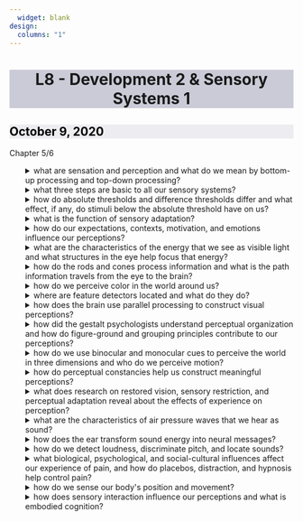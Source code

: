 ```yaml
---
  widget: blank
design:
  columns: "1"
---
```

  <h1 style="background-color: #9999b480; text-align: center;">L8 - Development 2 & Sensory Systems 1</h1>
  
  <h2 style="color: black; background-color: #dddde680;"><i class="far fa-calendar-alt"></i> October 9, 2020</h2>
  
  <h7><i class="fas fa-book"></i> Chapter 5/6</h7>
  
  
  
  
  <details ><summary>what are sensation and perception and what do we mean by bottom-up processing and top-down processing?</summary><!ul id="298c37bd-2393-4a59-9537-a38bf58fb452" class="block-color-teal_background toggle"><details ><summary>sensation</summary><div id="07f2cc29-fc8a-4ec8-93a1-ecaedc394463" class="">
  </div><div id="cd04d854-b0d2-4455-8cc8-c40577abacb1" class="">the process by which sensory receptors detect stimuli</div></details></ul><!ul id="751e3400-84a9-418a-905d-16488c746484" class="block-color-teal_background toggle"><details ><summary>perception</summary><div id="a3daf200-7615-4dab-96c5-403385e70b07" class="">the process of organizing and interpreting sensory information</div></details></ul><!ul id="de283c26-e5ca-4d03-8501-3966a8653d91" class="block-color-orange_background toggle"><details ><summary>bottom-up processing</summary><div id="22705dc3-a8db-49d5-9e68-cdaef183f2bb" class="">analysis that begins with the sensory receptors and works up to the brain&#x27;s integration of sensory inormation</div></details></ul><!ul id="6005ca8f-c810-4980-9c7a-04bb4acf0380" class="block-color-orange_background toggle"><details ><summary>top-down processing</summary><div id="4615ea1a-b909-438e-9d5b-8db65f221709" class="">information processing guided by higher-level mental processes, as when we construct perceptions drawing on our experience and expectations</div></details></ul></details></ul><!ul id="222604a2-e8b0-4cbf-903f-6bf615a8ccda" class="toggle"><details ><summary>what three steps are basic to all our sensory systems?</summary><!ul id="b628e9ae-1499-4693-846e-61c70263c60b" class="block-color-orange_background toggle"><details ><summary>all our senses:</summary><!ul id="22a921d3-709d-4138-9580-583793639075" class="bulleted-list"><li style="list-style-type:disc">receive sensory stimulation, often using specialized receptor cells</ul><!ul id="bba012ab-7c3b-40c5-a5c7-ee8149f743fd" class="bulleted-list"><li style="list-style-type:disc">transform that stimulation into neural impulses</ul><!ul id="e4affc91-e271-4670-ba70-12c756003423" class="bulleted-list"><li style="list-style-type:disc">deliver the neural information to our brain</ul></details></ul><!ul id="62c6b9b6-7d70-448a-bbb2-86e99ad0744c" class="block-color-teal_background toggle"><details ><summary>what is transduction?</summary><div id="45aa7dba-7eea-4e62-b8b0-8dfe466dba9c" class="">conversion of one form of energy into another</div></details></ul><!ul id="467e35c0-17cd-4dfb-9792-fca029344276" class="block-color-orange_background toggle"><details ><summary>what is psychophysics?</summary><div id="e81fc510-c565-4627-995d-ad23324f8b70" class="">the study of relationships between the physical characteristics of stimuli, such as their intensity, and our psychological experience of them</div></details></ul><!ul id="5b2e450e-f4a4-4357-bd0a-df6d9fc3237a" class="block-color-teal_background toggle"><details ><summary>what is the rough distinction between sensation and perception?</summary><div id="7038e367-1a7e-41a1-aa46-1876be233f61" class="">sensation is the bottom-up process by which our sensory receptors and our nervous system receive and represent stimuli; perception is the top-down process in which our brain creates meaning by organising and interpreting what our sense detect</div></details></ul></details></ul><!ul id="35783795-f3db-47ec-a4b8-d011299b9603" class="toggle"><details ><summary>how do absolute thresholds and difference thresholds differ and what effect, if any, do stimuli below the absolute threshold have on us?</summary><!ul id="5d269c7e-bf89-40e0-a8a0-fd0d81198d2f" class="block-color-teal_background toggle"><details ><summary>what are absolute thresholds?</summary><div id="a664a8dd-0d85-4201-bbad-e0f467a776e3" class="">the minimum stimulation necessary to detect a particular light, sound, pressure, taste, or odor 50 percent of the time</div><!ul id="bb8cd15c-c30a-4e4f-96e2-4dcb8da932ec" class="block-color-red_background toggle"><details ><summary>what is signal detection theory?</summary><div id="d31f0d4e-b661-4ecb-9678-fed53b31e257" class="">a prediction of when we will detect weak signals</div></details></ul><!ul id="8789bcc4-570b-4a10-ba75-588f5063b58c" class="toggle"><details ><summary>what are subliminal stimuli?</summary><div id="e55581f1-aed5-4438-8e0b-2228ca89090b" class="">signals you can&#x27;t detect 50 percent of the time; they are below your absolute threshold</div><!ul id="f17769bc-ac21-4cc5-8c69-d7b5ad2fc28d" class="block-color-red_background toggle"><details ><summary>what is priming?</summary><div id="956aa390-c069-4639-bfc5-ec4c608fb0f7" class="">the activation of certain associations, thus predisposing one&#x27;s perception, memory, or response</div></details></ul></details></ul></details></ul><!ul id="11064fc7-0aad-48bb-a87d-39ec6e8010a7" class="block-color-orange_background toggle"><details ><summary>what are difference thresholds?</summary><div id="74b7cb4e-524f-42d1-952e-abf0618acc90" class="">the minimum difference a person can detect between any two stimuli half the time; this increases with the size of the stimulus</div><!ul id="28db9bf0-568b-4140-910e-354b3d1b7697" class="block-color-teal_background toggle"><details ><summary>what is weber&#x27;s law?</summary><div id="606157b9-8c8f-4e3a-b02b-fba6e0537d70" class="">for an average person to perceive a difference, two stimuli must differ by a constant minimum percentage</div></details></ul></details></ul><!ul id="bbbd3474-5b64-4be8-90a7-319538407870" class="block-color-orange_background toggle"><details ><summary>using sound as your example, explain how these concepts differ: absolute threshold, subliminal stimulation, and difference threshold?</summary><div id="56ba42f8-c4c1-4399-800b-8da2b5c7e855" class="">absolute threshold is the minimum stimulation needed to detect a particular sound 50 percent of the time. subliminal stimulation happens when our sensory system processes the sound of the approaching object. a difference threshold is the minimum difference needed to distinguish between two sounds</div></details></ul></details></ul><!ul id="52da2162-a609-4d4d-8608-28e7abcce6c8" class="toggle"><details ><summary>what is the function of sensory adaptation?</summary><!ul id="d510b6f1-c965-4154-b2b6-e28ae125aee0" class="block-color-orange_background toggle"><details ><summary>what is sensory adaptation?</summary><div id="95cf1dd2-794c-46d3-a0d7-0aae373ddf0b" class="">diminished sensitivity as a consequence of constant stimulation</div></details></ul><!ul id="bc9597a8-6c46-49f5-816d-769ad3afc6ea" class="block-color-teal_background toggle"><details ><summary>what is an important benefit of sensory adaptation?</summary><div id="fa707aa1-4a15-4281-83b6-8f1b6ca5a770" class="">is gives us the freedom to focus on informative changes in our environment without being distracted by background chatter; we perceive the world not exactly as it is, but as it is useful to us to perceive it</div></details></ul><!ul id="4f2d8e63-8c7a-4a18-988a-62279d119ede" class="block-color-teal_background toggle"><details ><summary>why is it that after wearing shoes for a while, you cease to notice them?</summary><div id="cfadc1bd-bb2a-4c25-8f46-3561b2e726c5" class="">the shoes provide constant stimulation; sensory adaptation allows us to focus on changing stimuli</div></details></ul></details></ul><!ul id="98cdc5b3-12e1-44cc-b843-04e23faa2b6f" class="toggle"><details ><summary>how do our expectations, contexts, motivation, and emotions influence our perceptions?</summary><!ul id="9cd2721f-5f4c-484b-bd98-eeb2b57e0f6b" class="block-color-red_background toggle"><details ><summary>what is perceptual set?</summary><div id="b864f63a-cfe8-4f4a-93b5-c9dc746cc7ae" class="">a set of mental tendencies and assumptions that affects what we hear, taste, feel, and see</div></details></ul><!ul id="740ca372-5bdb-43fc-9cfa-25455a5f62f2" class="block-color-orange_background toggle"><details ><summary>what determines our perceptual set?</summary><div id="8769a942-12fa-4c15-9a3a-8b2aa6f5c652" class="">through experience we form concepts, os schemas, that organize and interpret unfamiliar information; our pre existing schemas influence how we apply top-down processing to interpret ambiguous sensations</div></details></ul><!ul id="2efa21b8-5924-4ccf-80f5-d82bb8f2812f" class="block-color-orange_background toggle"><details ><summary>does perceptual set involve top-down or bottom-up processing and why?</summary><div id="6a959c62-9b4a-438f-9f57-2625448e949d" class="">it involves top-down processing; perceptual set influences our interpretation of stimuli based on our experiences, assumptions, and expectations</div></details></ul></details></ul><!ul id="0943874c-1a94-4044-9009-9b6d1ae314c6" class="toggle"><details ><summary>what are the characteristics of the energy that we see as visible light and what structures in the eye help focus that energy?</summary><!ul id="aafaab6d-1704-4a5c-9f90-ebfdc5fe8a87" class="block-color-red_background toggle"><details ><summary>two physical characteristics of light help determine our sensory experience:</summary><!ul id="c76eadb3-b8b1-47d2-8ea9-37e6a435eb10" class="toggle"><details ><summary>wavelength</summary><div id="3ae87a27-cd48-4cea-a94b-6975bbe650ce" class="">the distance from one wave peak to the next</div><!ul id="da4d0ca6-285e-4c1f-af61-47e3222db54e" class="toggle"><details ><summary>what does this determine?</summary><div id="85cd0db0-c294-464c-b132-f2d1ded6baed" class="">hue-the color we experience</div></details></ul></details></ul><!ul id="6e0c5224-39e3-4236-a531-fddfca0ad49f" class="toggle"><details ><summary>intensity</summary><div id="5f2bd397-38ae-4c26-a460-6d6b8d8c32ea" class="">the amount of energy in light waves which is determined by amplitude</div><!ul id="a2ac25f9-4376-4020-86e2-1cb69f514fd0" class="toggle"><details ><summary>what does this influence?</summary><div id="23f671b5-b4e0-409f-8997-1217392d4b00" class="">brightness</div></details></ul></details></ul></details></ul><!ul id="98ce1f1c-386c-4edf-9e40-3df8246222a9" class="toggle"><details ><summary>how does the structure of the eye help us see light?</summary><!ul id="04856536-aadc-4ba0-bd93-fcc0d0cf0f7b" class="block-color-red_background toggle"><details ><summary>what is the process of seeing?</summary><!ul id="a01d16b7-acea-4db8-95ef-2289b4ec4b38" class="toggle"><details ><summary>light enters the eye through the cornea, which bends light to help provide focus</summary><!ul id="3d7ec083-fe34-4761-b8ed-7eef4cf2699f" class="toggle"><details ><summary>the light passes through the pupil, a small adjustable opening</summary><!ul id="71093f10-2540-40da-b75b-e9e62a5cee5e" class="toggle"><details ><summary>surrounding the pupil and controlling the pupil&#x27;s size is the iris, a colored muscle that dilates or constricts in response to light intensity</summary><!ul id="ef88d01e-8e6a-4964-a8dd-f2f85b4a6df9" class="toggle"><details ><summary>behind the pupil is a transparent lens that focuses incoming light rays into an image on the retina, a multi layered tissue on the eyeball&#x27;s sensitive inner surface</summary><div id="3023dfea-0f7f-4b56-971f-43eed30a533f" class="">the lens focuses the rays by changing its curvature and thickness in a process called accomodation</div></details></ul></details></ul><div id="c05dfd09-2513-4131-9a24-acb6e12e0f2c" class="">
  </div></details></ul></details></ul></details></ul></details></ul></details></ul><!ul id="46c5fdea-75cb-4f25-9da8-582399789a9c" class="toggle"><details ><summary>how do the rods and cones process information and what is the path information travels from the eye to the brain? </summary><!ul id="59b5129b-803b-4f8b-a600-c96e4987e158" class="block-color-red_background toggle"><details ><summary>what is the pathway of a single light-energy particle after it enters your eye?</summary><!ul id="53436c83-9cdb-49bf-bf13-f6bfb915e4df" class="toggle"><details ><summary>first, it would thread its way through the retina&#x27;s sparse outer layer of cells</summary><!ul id="e8859330-f590-4e32-89b3-d38522134723" class="toggle"><details ><summary>reaching the back of the eye, it would enter its buried receptor cells, known as rods and cones —&gt; this is where light energy triggers chemical changes</summary><!ul id="f9d39e6d-5ac4-49da-9f9b-150bc40693d4" class="toggle"><details ><summary>the chemical reaction would spark neural signals, activating nearby bipolar cells</summary><!ul id="a8d84fe5-0c98-42f5-be54-f7edb16bf2b6" class="toggle"><details ><summary>the bipolar cells would activate the ganglion cells, whose axons twine together to form the optic nerve</summary><!ul id="c32f3665-c363-438e-a1f6-122034adac5b" class="toggle"><details ><summary>the optic nerve is an information highway that connects your thalamus and is ready to distributie the information it receives from the eye</summary><div id="c376747d-6eee-4af8-ab35-761228dda7ab" class="">where the optic nerve leaves the eye, there are no receptor cells —&gt; this is your blindspot</div></details></ul></details></ul></details></ul><div id="bcc0858f-31c7-41cd-a53d-6ad12d6618c1" class="">
  </div></details></ul></details></ul></details></ul><!ul id="989071c7-f20b-4e91-8fbf-1f4156fa2f38" class="block-color-orange_background toggle"><details ><summary>how do rods and cones differ?</summary><div id="f18fcdea-056c-4ef7-8532-d393a0c7863a" class="">they differ in where they&#x27;re found and what they do</div><!ul id="1834d1d9-7dd5-4089-a5d3-c66b98397a57" class="block-color-orange_background toggle"><details ><summary>cones</summary><!ul id="4a4cd813-f713-4dd2-b7a4-16df3652e186" class="bulleted-list"><li style="list-style-type:disc">cluster around the fovea, the retina&#x27;s area of central focus</ul><!ul id="1fe7be5b-4f9e-46b0-b436-0bd36f096740" class="bulleted-list"><li style="list-style-type:disc">each transmit it&#x27;s message to a single bipolar cell<!ul id="43245053-59c9-42b8-891a-fa5068b787e6" class="bulleted-list"><li style="list-style-type:circle">this helps relay the cone&#x27;s individual message to the visual cortex, which devotes a large area to input from the fovea</ul></ul><!ul id="a4f4b224-faf8-43ff-97c9-5c560e70c241" class="bulleted-list"><li style="list-style-type:disc">enable you to perceive color but in dim light they become ineffective so you don&#x27;t see color</ul></details></ul><!ul id="73da843c-7626-4879-a3e8-d211acdfdee5" class="block-color-orange_background toggle"><details ><summary>rods</summary><!ul id="56eaddd0-ece8-4fe2-95ba-f6a817651d67" class="bulleted-list"><li style="list-style-type:disc">rods share bipolar cells which send combined messages</ul><!ul id="da288bc4-8392-4778-9a23-79607a42c75e" class="bulleted-list"><li style="list-style-type:disc">rods enable black and white visions and are sensitive to dim light</ul></details></ul></details></ul><!ul id="ff39c240-377f-442d-9840-bf2b09581fad" class="block-color-teal_background toggle"><details ><summary>some nocturnal animals, such as toads, mice, rats, and bats, have impressive night vision thanks to having many more A than B in their retinas. These creatures probably have very poor C vision</summary><div id="52a211e5-290c-44e3-9c0e-05258409ab75" class="">rods; cones; color</div></details></ul><!ul id="16f13e8e-dc24-43f6-a67d-8e1c24116339" class="block-color-teal_background toggle"><details ><summary>cats are able to open their A much wider than we can, which allows more light into their eyes so they can see better at night</summary><div id="741e8be5-0caf-4ae6-850c-f0e460fa1021" class="">pupils</div></details></ul></details></ul><!ul id="4d55072c-baa9-46cd-9e48-80244b7007f2" class="toggle"><details ><summary>how do we perceive color in the world around us?</summary><!ul id="186ee204-83a7-490e-a151-13f5f6dbea5e" class="block-color-orange_background toggle"><details ><summary>what is the young-helmholtz trichromatic theory?</summary><div id="6862b03d-6a62-409a-809c-dfc0b2bf842b" class="">the retina contains three different color receptors-red, blue, and green-which, when stimulated in combination, can produce the perception of any color</div></details></ul><!ul id="5712538e-354f-4d8d-bfa8-e964458d3d64" class="block-color-orange_background toggle"><details ><summary>what is the opponent-process theory?</summary><div id="545d2b15-21d6-4104-a8b3-a255af13d3ce" class="">opposing retinal processes enable color vision</div></details></ul><!ul id="4f540f9e-a320-43bd-a254-66569df1cd0b" class="block-color-orange_background toggle"><details ><summary>color processing occurs in two stages</summary><!ul id="595a9ad5-8870-4410-b652-6f23d8ada675" class="bulleted-list"><li style="list-style-type:disc">the retina&#x27;s red, green, and blue cones respond in varying degrees to different color stimuli</ul><!ul id="4ff44daa-c8c4-49d1-a700-7ee944d0dcdb" class="bulleted-list"><li style="list-style-type:disc">the cones&#x27; responses are then processed by opponent-process cells</ul></details></ul></details></ul><!ul id="86e4b57c-d07a-4569-9381-242a8223cbfd" class="block-color-red_background toggle"><details ><summary>where are feature detectors located and what do they do?</summary><div id="ed2d4a57-1519-4464-8563-89a395c69514" class="">nerve cells in the brain that respond to a scene&#x27;s specific features</div></details></ul><!ul id="3883f7ba-779e-4fcb-84d6-ffa217cf163c" class="toggle"><details ><summary>how does the brain use parallel processing to construct visual perceptions?</summary><!ul id="05c9cf46-e098-4ee5-b20c-85f33b618f0d" class="block-color-teal_background toggle"><details ><summary>what is parallel processing?</summary><div id="a6bfbea8-c397-4b03-aa10-287fded321e1" class="">doing many things at once</div></details></ul><!ul id="5474cbb1-2fc1-4b6b-9fb7-905a4be06845" class="block-color-red_background toggle"><details ><summary>what is the rapid sequence of events that occur when you see and recognize a friend?</summary><ol type="1" id="114b70f2-bcf3-478b-be2a-0b6deac52180" class="numbered-list" start="1">retinal processing: receptor rods and cones move to bipolar cells move to ganglion cells</ol><ol type="1" id="56f0efb0-36ab-45c3-bad6-e8f98d1a9f4a" class="numbered-list" start="2">feature distinction: brain&#x27;s detector cells respond to specific features </ol><ol type="1" id="351b8178-5921-40de-82f3-31da5da41e60" class="numbered-list" start="3">parallel processing: brain cell trams process combined information about color, movement, form, and depth</ol><ol type="1" id="1b53f339-23fc-4860-b824-cf92c324e05c" class="numbered-list" start="4">recognition: brain interprets the constructed image based on information from stored images</ol></details></ul></details></ul><!ul id="903ebe5f-21eb-472b-9bd0-505530c887f5" class="toggle"><details ><summary>how did the gestalt psychologists understand perceptual organization and how do figure-ground and grouping principles contribute to our perceptions?</summary><!ul id="62da32e0-4534-4c50-b42a-d683541633d6" class="block-color-red_background toggle"><details ><summary>what is gestalt?</summary><div id="7c4c09b8-a4fa-4ba9-aa0f-6f20b9e484c1" class="">an organized whole</div></details></ul><!ul id="0caae883-4ac8-4fa0-8919-07b06347110f" class="block-color-red_background toggle"><details ><summary>what is figure-ground?</summary><div id="ccff8ee4-d5bf-49d6-8b91-6e7a9f437afe" class="">the organization of the visual field into objects that stand out from their surroundings </div></details></ul><!ul id="f72189e0-c4be-4609-b4bd-009db1f97f8b" class="block-color-orange_background toggle"><details ><summary>what is grouping?</summary><div id="34f34b63-98e0-487c-a785-c327213bb044" class="">the perceptual tendency to organize stimuli into coherent groups</div></details></ul><!ul id="40df510a-2fd2-4129-8432-69a8053c6cd5" class="block-color-teal_background toggle"><details ><summary>in terms of perception, a band&#x27;s lead singer would be considered A and the other musicians would be considered B</summary><div id="4971bc55-536e-4c09-8ae1-0e72cf70b931" class="">figure; group</div></details></ul><!ul id="a5e24f01-d1eb-4ea3-931f-038613ac5563" class="block-color-red_background toggle"><details ><summary>what do we mean when we say that, in perception, the whole may exceed the sum of its parts?</summary><div id="fd95cdf7-b0f4-4889-8152-8c3dee4b7822" class="">gestalt psychologists used this saying to describe our perceptual tendency to organize clusters of sensations into meaningful forms or coherent groups</div></details></ul></details></ul><!ul id="904fdc11-beb4-4baf-9517-c1ebccd580bd" class="toggle"><details ><summary>how do we use binocular and monocular cues to perceive the world in three dimensions and who do we perceive motion?</summary><!ul id="a9cd28e2-9ecc-4639-956e-dc7626a24014" class="block-color-orange_background toggle"><details ><summary>what is depth perception?</summary><div id="c79e2161-a618-451c-89bd-d012fc1c5346" class="">the ability to see objects in three dimensions although the images that strike the retina are two dimensional; allows us to judge distance</div><!ul id="2d17fc56-9715-4d22-aa68-af189621bb5e" class="toggle"><details ><summary>what is visual cliff?</summary><div id="3c7f0c68-8b96-4cfe-863d-0f7eaee66ee7" class="">a lab device for testing depth perception in infants</div></details></ul></details></ul><!ul id="0a3efece-3430-46e8-a037-9d0a5f673bb5" class="block-color-red_background toggle"><details ><summary>what are binocular cues?</summary><div id="2cc2dfd1-d9a6-47cc-8fd7-d50c2894094b" class="">depth cues that depend on the use of two eyes</div><!ul id="33d83395-39e0-46cc-8c0b-53b295510d18" class="toggle"><details ><summary>what is retinal disparity?</summary><div id="d92d9739-07bf-44e6-9290-fb8b218e2ca6" class="">a binocular cue for perceiving depth; by comparing two images from the retinas, the brain computes distance —&gt; the greater the disparity between the two images, the closer the object</div></details></ul></details></ul><!ul id="df7bae5c-d5c4-41e8-adb0-4f201591c598" class="block-color-teal_background toggle"><details ><summary>what are monocular cues?</summary><div id="82937b29-7fb2-4b33-bc54-bdc81e38e057" class="">depth cues available to each eye separately</div></details></ul><!ul id="7520e75c-ac2b-4720-b39b-a7dd4b243c6e" class="block-color-red_background toggle"><details ><summary>what is phi phenomenon?</summary><div id="0e85380d-635f-4341-9df8-e6860a647413" class="">an illusion of movement created when two or more adjacent lights blink on and off in quick succession</div></details></ul></details></ul><!ul id="6b232ffd-5f9a-4f80-8bab-d82a64eb00c2" class="toggle"><details ><summary>how do perceptual constancies help us construct meaningful perceptions?</summary><!ul id="0048669c-3650-4dd9-9791-209d51ba5252" class="block-color-red_background toggle"><details ><summary>what is perceptual constancy?</summary><div id="f2c62d21-f086-4c45-89b1-7c06a8dbf70d" class="">a top-down process in which we recognize objects without being deceived by changes in the color, brightness, shape, or size</div></details></ul><!ul id="20aa6429-cee6-4e00-afc5-83a00ab68243" class="block-color-red_background toggle"><details ><summary>what is color constancy?</summary><div id="b32dbdcc-2bb7-4c74-b7c9-1158fe6e3539" class="">perceiving familiar objects as having consistent color, even if changing illuminations alters the wave lengths reflected by the objects</div></details></ul></details></ul><!ul id="3259b79e-4ad6-49ee-bb39-e8d3c2aca10d" class="toggle"><details ><summary>what does research on restored vision, sensory restriction, and perceptual adaptation reveal about the effects of experience on perception?</summary><!ul id="0b0e10d5-c382-4ac7-9a54-28764c876336" class="toggle"><details ><summary>what is perceptual adaptation?</summary><div id="9414fd1a-a007-47a6-9396-b920495172a9" class="">in vision, the ability to adjust to an artificially displaced or inverted visual field</div></details></ul></details></ul><!ul id="e06e4d44-fac5-4a28-8d6e-7bafb5f04d7c" class="toggle"><details ><summary>what are the characteristics of air pressure waves that we hear as sound?</summary><!ul id="c8af90f3-2873-4067-bfb3-d3f4fa5390e2" class="toggle"><details ><summary>how does sound wave shape impact auditory reception?</summary><div id="22acb822-e15b-43bb-832c-40ebc5d930f9" class="">amplitude determines their loudness while their frequency determines the pitch; showt waves have high frequency so therefore high pitch and long waves have low frequency so therefore low pitch</div></details></ul><!ul id="964e6ccb-18d3-4513-a2b5-7919df74f45e" class="toggle"><details ><summary>we measure sound in decibels</summary><div id="d6733d02-55dd-4424-a9ef-e256d223be04" class="">every 10 decibels is a tenfold increase in sound intensity</div></details></ul></details></ul><!ul id="4304774c-1bc6-43fe-862d-5468e589501d" class="toggle"><details ><summary>how does the ear transform sound energy into neural messages?</summary><!ul id="dc2a5568-ff09-4437-866f-3595ee77a586" class="toggle"><details ><summary>what makes up the middle ear and what is its function?</summary><div id="0bf04c2c-1264-4cf7-8205-38c12bf34a00" class="">a piston, made up of three bones, picks up the vibrations and transmits them to the cochlea, a snail-shaped tube in the inner ear</div></details></ul><!ul id="7a3750a9-923e-46af-9886-12c6c7b8abe4" class="toggle"><details ><summary>what causes sensorineural hearing loss?</summary><div id="93b209bf-5082-4bb0-b5de-ff8c01f4cdd0" class="">damage to the cochlea&#x27;s hair cell receptors or their associated neves</div></details></ul><!ul id="bb55dba1-0196-4e05-a099-ec3aced73828" class="toggle"><details ><summary>what is conduction hearing loss?</summary><div id="9c7efd36-1162-4c19-9602-eb6218847a05" class="">damage to the mechanical system that conducts sound waves to the cochlea</div></details></ul><!ul id="44707532-344e-4bc5-9ac9-309a064b599e" class="toggle"><details ><summary>what are the basic steps in transforming sound waves into perceived sound?</summary><div id="6f3a5bf5-69be-4a71-8369-c303018dd42d" class="">the outer ear collects sound waves, which are translated into mechanical waves by the middle eat and turned into fluid waves in the inner ear. the auditory never then translates the energy into entries waves and sends them to the brain, which perceives and interpret the sound</div></details></ul><!ul id="eebd4bfc-30f9-45b8-b482-519578554d22" class="toggle"><details ><summary>the amplitude of a sound wave determines our perception of</summary><div id="f018dbb7-7d26-45ce-96b2-5cfca5e80be1" class="">loudness</div></details></ul><!ul id="c98ca3cb-45d9-47e8-a5ec-8ac2be55a2bf" class="toggle"><details ><summary>the longer the sound waves are, the A their frequence and the B their pitch</summary><div id="02377911-1bae-49c3-b67e-3309703c3cbf" class="">lower; lower</div></details></ul></details></ul><!ul id="52462afb-db39-43d5-acea-262c4ebb6846" class="toggle"><details ><summary>how do we detect loudness, discriminate pitch, and locate sounds?</summary><!ul id="2a6fe5c5-38c3-4851-8229-c7b1adab912c" class="toggle"><details ><summary>loudness?</summary><div id="bb51cb96-1e37-4f3b-8fff-5dd477db6a91" class="">you brain interprets loudness from the number of activated hair cells</div></details></ul><!ul id="a36bc8b3-445d-47b7-a4ea-3b2cbe1cf07e" class="toggle"><details ><summary>what is place theory?</summary><div id="7ab569e3-05f8-4389-9f00-926530e2b596" class="">presumes that we hear different pitches because different sound waves trigger activity at different places along the cochlea basilar membrane</div></details></ul><!ul id="f303bd46-5b61-48c1-a923-beeb56534461" class="toggle"><details ><summary>what is frequency theory?</summary><div id="9277a0b1-c04b-43d3-9172-e4df134244f6" class="">the brain reads pitch by monitoring the frequency of neural impulses traveling up the auditory nerve</div></details></ul></details></ul><!ul id="4b3f44fc-cf84-4659-bf3d-551b0c4eeb89" class="toggle"><details ><summary>what biological, psychological, and social-cultural influences affect our experience of pain, and how do placebos, distraction, and hypnosis help control pain?</summary><!ul id="7eef8354-3ad0-46af-9b3a-691a462f945d" class="toggle"><details ><summary>what are nociceptors?</summary><div id="82bcd406-3e15-4319-ab12-51ffd99b5678" class="">sensory receptors in our skin, muscles, and organs that detect hurtful temperatures, pressures, or chemicals</div></details></ul><!ul id="b1d0305e-28ff-40f1-95a4-25aae9e6cc48" class="toggle"><details ><summary>what is the gate-control theory?</summary><div id="0c18ac14-5f57-4bb1-9fb2-68c706b07e60" class="">the theory that the spinal cord contains a neurological gate that blocks pain signals or allows them to pass onto the brain. the gate is opened by the activity of pain signals traveling up small never fibers and is closed by actiivty in larger fivers or by information foming from the brain</div></details></ul></details></ul><!ul id="8276f3ee-a68f-4cbc-b4d1-b46b27591da6" class="toggle"><details ><summary>how do we sense our body&#x27;s position and movement?</summary><!ul id="12b47874-d9fa-4c43-941f-709d934f66c7" class="toggle"><details ><summary>what is kinesthesia?</summary><div id="0a26fee1-f32b-4570-b5b2-07ba974f14eb" class="">the system for sensing the position and movement of individual body parts</div></details></ul><!ul id="a8591e99-540e-4f6e-adb9-e825befe5815" class="toggle"><details ><summary>what is vestibular sense?</summary><div id="c77acc3a-f3a8-406f-ae82-5cd5f74e31bf" class="">the sense of body movement and position, including the sense of balance</div></details></ul><!ul id="0dfb63be-e3e2-4571-849f-c447e618b120" class="toggle"><details ><summary>where are the kinesthetic receptors and the vestibular sense receptors located?</summary><div id="9671dea6-3701-4c8a-8d64-06977a220c09" class="">joints, tendons, and muscles; our inner ear</div></details></ul></details></ul><!ul id="38d880c5-92bb-487e-968a-2f13454ae6e5" class="toggle"><details ><summary>how does sensory interaction influence our perceptions and what is embodied cognition?</summary><div id="f0e5f9f2-53d0-4cfb-aef6-5cedcc9209fb" class="">
  
  
  
  <style>
  details>*{
    margin-left: 2em;
  }
details div{
  margin-left: 4em;
}
</style>